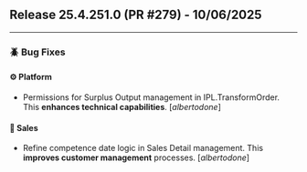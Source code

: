 ## Release 25.4.251.0 (PR #279) - 10/06/2025
---
### 🪲 Bug Fixes

#### ⚙️ Platform
  * Permissions for Surplus Output management in IPL.TransformOrder. This **enhances technical capabilities**. [*albertodone*]

#### 🛒 Sales
  * Refine competence date logic in Sales Detail management. This **improves customer management** processes. [*albertodone*]


